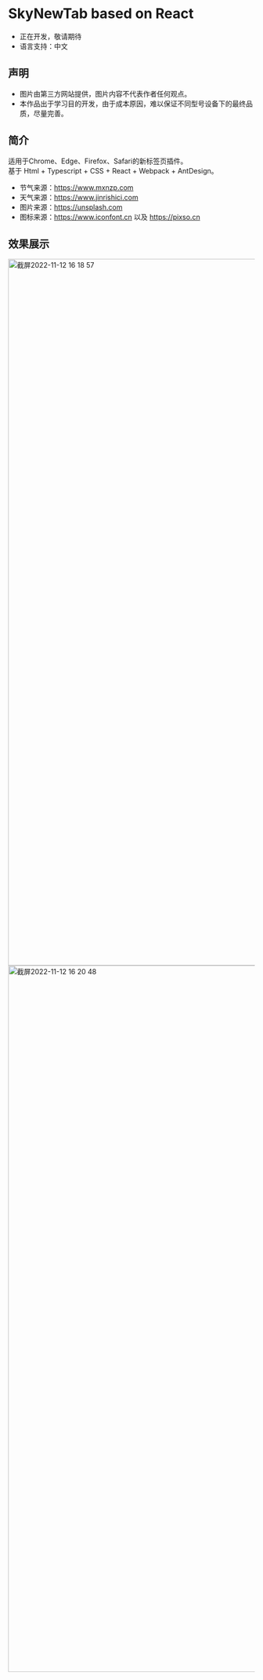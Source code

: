 # SkyNewTab based on React
* 正在开发，敬请期待
* 语言支持：中文

## 声明
* 图片由第三方网站提供，图片内容不代表作者任何观点。  
* 本作品出于学习目的开发，由于成本原因，难以保证不同型号设备下的最终品质，尽量完善。

## 简介
适用于Chrome、Edge、Firefox、Safari的新标签页插件。  
基于 Html + Typescript + CSS + React + Webpack + AntDesign。   
* 节气来源：https://www.mxnzp.com  
* 天气来源：https://www.jinrishici.com
* 图片来源：https://unsplash.com
* 图标来源：https://www.iconfont.cn 以及 https://pixso.cn  

## 效果展示
<img width="1440" alt="截屏2022-11-12 16 18 57" src="https://user-images.githubusercontent.com/28004442/201465323-df5dc931-a204-4d4f-b151-067f2c70935a.png">

<img width="1440" alt="截屏2022-11-12 16 20 48" src="https://user-images.githubusercontent.com/28004442/201465357-25954124-04f2-4842-8562-fcf879fb2c9c.png">

